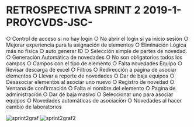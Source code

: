 # RETROSPECTIVA SPRINT 2 2019-1-PROYCVDS-JSC-

○ Control de acceso si no hay login
○ No abrir el login si ya inicio sesión
○ Mejorar experiencia para la asignación de elementos
○ Eliminación Lógica más no fisica
○ auto generar ID
○ Selección simple de partes de novedad.
○ Generación Automática de novedades
○ No son obligatorios todos los campos
○ Campos con el tipo de elemento
○ Falta novedades Equipo
○ Revisar descarga de excel
○ Filtros
○ Redirección a página de asociar elementos
○ Llevar a reporte de novedades
○ Dar de baja equipos
○ Desasociar elementos al asociar uno nuevo
○ Registro de novedad
○ Ventana de confirmación
○ Falta el nombre del elemento
○ Pagina de administración
○ Dar de baja masivo
○ Seleccionar uno para asociar equipos
○ Novedades automáticas de asociación
○ Novedades al hacer cambio de laboratorios

![sprint2graf](https://user-images.githubusercontent.com/48154086/57643909-76bef300-7580-11e9-9ce5-1baac732d7eb.png)
![sprint2graf2](https://user-images.githubusercontent.com/48154086/57643910-77578980-7580-11e9-9a01-49a092ef0061.png)
